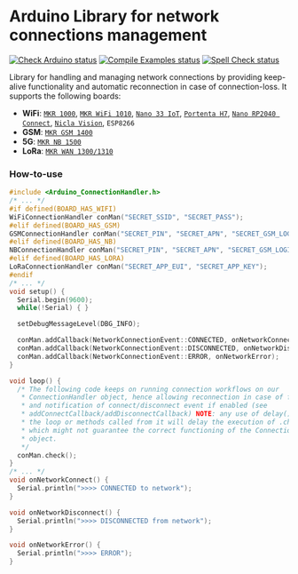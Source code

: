 Arduino Library for network connections management
==================================================

[![Check Arduino status](https://github.com/arduino-libraries/Arduino_ConnectionHandler/actions/workflows/check-arduino.yml/badge.svg)](https://github.com/arduino-libraries/Arduino_ConnectionHandler/actions/workflows/check-arduino.yml)
[![Compile Examples status](https://github.com/arduino-libraries/Arduino_ConnectionHandler/actions/workflows/compile-examples.yml/badge.svg)](https://github.com/arduino-libraries/Arduino_ConnectionHandler/actions/workflows/compile-examples.yml)
[![Spell Check status](https://github.com/arduino-libraries/Arduino_ConnectionHandler/actions/workflows/spell-check.yml/badge.svg)](https://github.com/arduino-libraries/Arduino_ConnectionHandler/actions/workflows/spell-check.yml)

Library for handling and managing network connections by providing keep-alive functionality and automatic reconnection in case of connection-loss. It supports the following boards:
* **WiFi**: [`MKR 1000`](https://store.arduino.cc/arduino-mkr1000-wifi), [`MKR WiFi 1010`](https://store.arduino.cc/arduino-mkr-wifi-1010), [`Nano 33 IoT`](https://store.arduino.cc/arduino-nano-33-iot), [`Portenta H7`](https://store.arduino.cc/products/portenta-h7), [`Nano RP2040 Connect`](https://store.arduino.cc/products/arduino-nano-rp2040-connect), [`Nicla Vision`](https://store.arduino.cc/products/nicla-vision), `ESP8266`
* **GSM**: [`MKR GSM 1400`](https://store.arduino.cc/arduino-mkr-gsm-1400-1415)
* **5G**: [`MKR NB 1500`](https://store.arduino.cc/arduino-mkr-nb-1500-1413)
* **LoRa**: [`MKR WAN 1300/1310`](https://store.arduino.cc/mkr-wan-1310)

### How-to-use

```C++
#include <Arduino_ConnectionHandler.h>
/* ... */
#if defined(BOARD_HAS_WIFI)
WiFiConnectionHandler conMan("SECRET_SSID", "SECRET_PASS");
#elif defined(BOARD_HAS_GSM)
GSMConnectionHandler conMan("SECRET_PIN", "SECRET_APN", "SECRET_GSM_LOGIN", "SECRET_GSM_PASS");
#elif defined(BOARD_HAS_NB)
NBConnectionHandler conMan("SECRET_PIN", "SECRET_APN", "SECRET_GSM_LOGIN", "SECRET_GSM_PASS");
#elif defined(BOARD_HAS_LORA)
LoRaConnectionHandler conMan("SECRET_APP_EUI", "SECRET_APP_KEY");
#endif
/* ... */
void setup() {
  Serial.begin(9600);
  while(!Serial) { }

  setDebugMessageLevel(DBG_INFO);

  conMan.addCallback(NetworkConnectionEvent::CONNECTED, onNetworkConnect);
  conMan.addCallback(NetworkConnectionEvent::DISCONNECTED, onNetworkDisconnect);
  conMan.addCallback(NetworkConnectionEvent::ERROR, onNetworkError);
}

void loop() {
  /* The following code keeps on running connection workflows on our
   * ConnectionHandler object, hence allowing reconnection in case of failure
   * and notification of connect/disconnect event if enabled (see
   * addConnectCallback/addDisconnectCallback) NOTE: any use of delay() within
   * the loop or methods called from it will delay the execution of .check(),
   * which might not guarantee the correct functioning of the ConnectionHandler
   * object.
   */
  conMan.check();
}
/* ... */
void onNetworkConnect() {
  Serial.println(">>>> CONNECTED to network");
}

void onNetworkDisconnect() {
  Serial.println(">>>> DISCONNECTED from network");
}

void onNetworkError() {
  Serial.println(">>>> ERROR");
}
```
